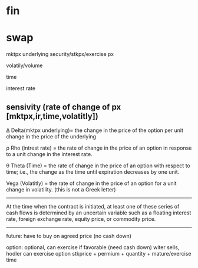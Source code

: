 fin
===

swap
====
mktpx underlying security/stkpx/exercise px

volatily/volume

time

interest rate

sensivity (rate of change of px [mktpx,ir,time,volatitly])
--------
Δ Delta(mktpx underlying)= the change in the price of the option per unit change in the price of the underlying

ρ Rho   (intrest rate)   = the rate of change in the price of an option in response to a unit change in the interest rate.

θ Theta (Time)           = the rate of change in the price of an option with respect to time; i.e., the change as the time until expiration decreases by one unit.

Vega    (Volatitly)     = the rate of change in the price of an option for a unit change in volatility.
(this is not a Greek letter) 

----

At the time when the contract is initiated, at least one of these series of cash flows is determined by an uncertain variable such as a floating interest rate, foreign exchange rate, equity price, or commodity price.

----
future: have to buy on agreed price (no cash down)

option: optional, can exercise if favorable (need cash down) witer sells, hodler can exercise option
        stkprice + permium + quantity + mature/exercise time

